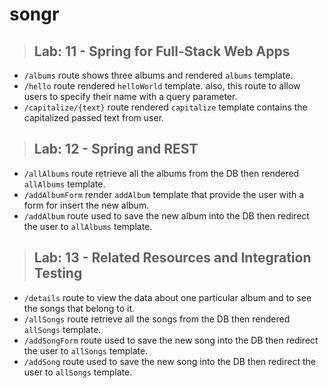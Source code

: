 # songr
> ## Lab: 11 - Spring for Full-Stack Web Apps
* `/albums` route shows three albums and rendered `albums` template.
* `/hello` route  rendered `helloWorld` template. also, this route to allow users to specify their name with a query parameter.
* `/capitalize/{text}` route  rendered `capitalize` template contains the capitalized passed text from user.


> ## Lab: 12 - Spring and REST
* `/allAlbums` route retrieve all the albums from the DB then rendered `allAlbums` template.
* `/addAlbumForm` render `addAlbum` template that provide the user with a form for insert the new album.
* `/addAlbum` route used to save the new album into the DB then redirect the user to `allAlbums` template.


> ## Lab: 13 - Related Resources and Integration Testing
* `/details` route to view the data about one particular album and to see the songs that belong to it.
* `/allSongs` route retrieve all the songs from the DB then rendered `allSongs` template.
* `/addSongForm` route used to save the new song into the DB then redirect the user to `allSongs` template.
* `/addSong`  route used to save the new song into the DB then redirect the user to `allSongs` template.